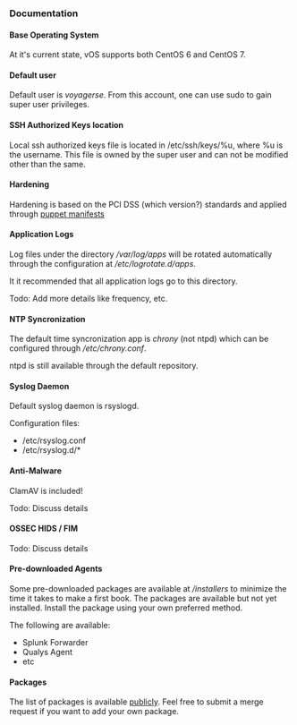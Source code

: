 ### Documentation

#### Base Operating System
At it's current state, vOS supports both CentOS 6 and CentOS 7.

#### Default user
Default user is _voyagerse_. From this account, one can use sudo to gain super user privileges.

#### SSH Authorized Keys location
Local ssh authorized keys file is located in /etc/ssh/keys/%u, where %u is the username. This file is owned by the super user and can not be modified other than the same.

#### Hardening
Hardening is based on the PCI DSS (which version?) standards and applied through [puppet manifests](https://github.com/VoyagerInnovations/puppet-cis-module)

#### Application Logs
Log files under the directory _/var/log/apps_ will be rotated automatically through the configuration at _/etc/logrotate.d/apps_.

It it recommended that all application logs go to this directory.

Todo: Add more details like frequency, etc.

#### NTP Syncronization
The default time syncronization app is _chrony_ (not ntpd) which can be configured through _/etc/chrony.conf_.

ntpd is still available through the default repository.

#### Syslog Daemon
Default syslog daemon is rsyslogd.

Configuration files:
  - /etc/rsyslog.conf
  - /etc/rsyslog.d/*

#### Anti-Malware
ClamAV is included!

Todo: Discuss details

#### OSSEC HIDS / FIM
Todo: Discuss details

#### Pre-downloaded Agents
Some pre-downloaded packages are available at _/installers_ to minimize the time it takes to make a first book. The packages are available but not yet installed. Install the package using your own preferred method.

The following are available:
  - Splunk Forwarder
  - Qualys Agent
  - etc

#### Packages
The list of packages is available [publicly](https://github.com/VoyagerInnovations/hardened1-packages). Feel free to submit a merge request if you want to add your own package.

